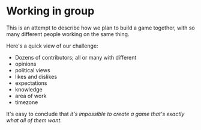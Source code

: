 # Working in group

This is an attempt to describe how we plan to build a game together, with so many different people working on the same thing.

Here's a quick view of our challenge:

- Dozens of contributors; all or many with different
 - opinions 
 - political views
 - likes and dislikes
 - expectations
 - knowledge
 - area of work
 - timezone

It's easy to conclude that *it's impossible to create a game that's exactly what all of them want*.